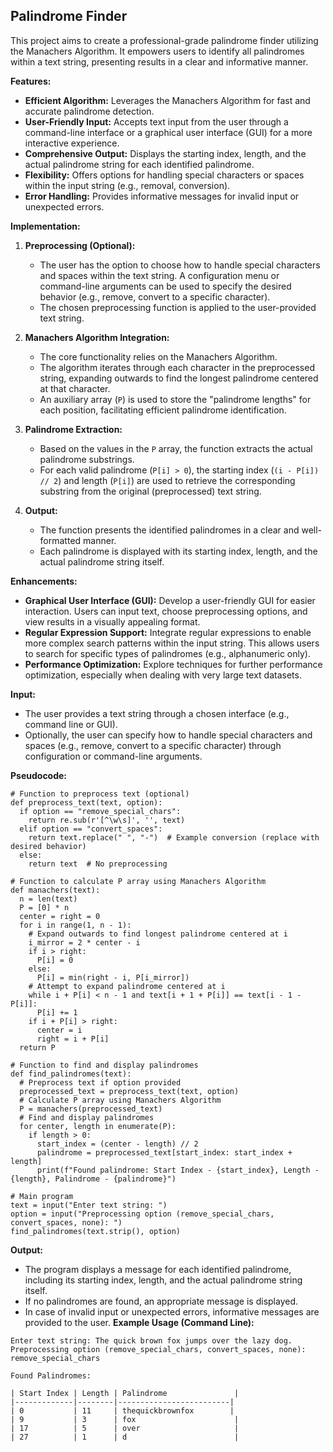 ## Palindrome Finder

This project aims to create a professional-grade palindrome finder utilizing the Manachers Algorithm. It empowers users to identify all palindromes within a text string, presenting results in a clear and informative manner.

**Features:**

* **Efficient Algorithm:** Leverages the Manachers Algorithm for fast and accurate palindrome detection.
* **User-Friendly Input:** Accepts text input from the user through a command-line interface or a graphical user interface (GUI) for a more interactive experience.
* **Comprehensive Output:** Displays the starting index, length, and the actual palindrome string for each identified palindrome.
* **Flexibility:** Offers options for handling special characters or spaces within the input string (e.g., removal, conversion).
* **Error Handling:** Provides informative messages for invalid input or unexpected errors.

**Implementation:**

1. **Preprocessing (Optional):**
   - The user has the option to choose how to handle special characters and spaces within the text string. A configuration menu or command-line arguments can be used to specify the desired behavior (e.g., remove, convert to a specific character).
   - The chosen preprocessing function is applied to the user-provided text string.

2. **Manachers Algorithm Integration:**
   - The core functionality relies on the Manachers Algorithm. 
   - The algorithm iterates through each character in the preprocessed string, expanding outwards to find the longest palindrome centered at that character.
   - An auxiliary array (`P`) is used to store the "palindrome lengths" for each position, facilitating efficient palindrome identification.

3. **Palindrome Extraction:**
   - Based on the values in the `P` array, the function extracts the actual palindrome substrings.
   - For each valid palindrome (`P[i] > 0`), the starting index (`(i - P[i]) // 2`) and length (`P[i]`) are used to retrieve the corresponding substring from the original (preprocessed) text string.

4. **Output:**
   - The function presents the identified palindromes in a clear and well-formatted manner.
   - Each palindrome is displayed with its starting index, length, and the actual palindrome string itself.

**Enhancements:**

* **Graphical User Interface (GUI):** Develop a user-friendly GUI for easier interaction. Users can input text, choose preprocessing options, and view results in a visually appealing format.
* **Regular Expression Support:** Integrate regular expressions to enable more complex search patterns within the input string. This allows users to search for specific types of palindromes (e.g., alphanumeric only).
* **Performance Optimization:** Explore techniques for further performance optimization, especially when dealing with very large text datasets.

**Input:**

* The user provides a text string through a chosen interface (e.g., command line or GUI).
* Optionally, the user can specify how to handle special characters and spaces (e.g., remove, convert to a specific character) through configuration or command-line arguments.

**Pseudocode:**

```
# Function to preprocess text (optional)
def preprocess_text(text, option):
  if option == "remove_special_chars":
    return re.sub(r'[^\w\s]', '', text)
  elif option == "convert_spaces":
    return text.replace(" ", "-")  # Example conversion (replace with desired behavior)
  else:
    return text  # No preprocessing

# Function to calculate P array using Manachers Algorithm
def manachers(text):
  n = len(text)
  P = [0] * n
  center = right = 0
  for i in range(1, n - 1):
    # Expand outwards to find longest palindrome centered at i
    i_mirror = 2 * center - i
    if i > right:
      P[i] = 0
    else:
      P[i] = min(right - i, P[i_mirror])
    # Attempt to expand palindrome centered at i
    while i + P[i] < n - 1 and text[i + 1 + P[i]] == text[i - 1 - P[i]]:
      P[i] += 1
    if i + P[i] > right:
      center = i
      right = i + P[i]
  return P

# Function to find and display palindromes
def find_palindromes(text):
  # Preprocess text if option provided
  preprocessed_text = preprocess_text(text, option)
  # Calculate P array using Manachers Algorithm
  P = manachers(preprocessed_text)
  # Find and display palindromes
  for center, length in enumerate(P):
    if length > 0:
      start_index = (center - length) // 2
      palindrome = preprocessed_text[start_index: start_index + length]
      print(f"Found palindrome: Start Index - {start_index}, Length - {length}, Palindrome - {palindrome}")

# Main program
text = input("Enter text string: ")
option = input("Preprocessing option (remove_special_chars, convert_spaces, none): ")
find_palindromes(text.strip(), option)
```

**Output:**

* The program displays a message for each identified palindrome, including its starting index, length, and the actual palindrome string itself.
* If no palindromes are found, an appropriate message is displayed.
* In case of invalid input or unexpected errors, informative messages are provided to the user.
**Example Usage (Command Line):**

```
Enter text string: The quick brown fox jumps over the lazy dog.
Preprocessing option (remove_special_chars, convert_spaces, none): remove_special_chars

Found Palindromes:

| Start Index | Length | Palindrome               |
|-------------|--------|-------------------------|
| 0           | 11     | thequickbrownfox        |
| 9           | 3      | fox                      |
| 17          | 5      | over                     |
| 27          | 1      | d                        |

```